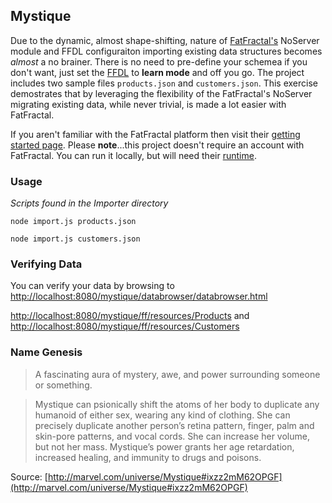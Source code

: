 ## Mystique


Due to the dynamic, almost shape-shifting, nature of [FatFractal's](http://www.fatfractal.com/) NoServer module and FFDL configuraiton importing existing data structures becomes *almost* a no brainer. There is no need to pre-define your schemea if you don't want, just set the [FFDL](http://fatfractal.com/prod/docs/reference/#ffdl) to **learn mode** and off you go. The project includes two sample files `products.json` and `customers.json`. This exercise demostrates that by leveraging the flexibility of the FatFractal's NoServer migrating existing data, while never trivial, is made a lot easier with FatFractal.

If you aren't familiar with the FatFractal platform then visit their [getting started page](http://fatfractal.com/prod/docs/getting-started/). Please **note**...this project doesn't require an account with FatFractal. You can run it locally, but will need their [runtime](http://system.fatfractal.com/console/ff/ext/Releases/Latest/FF_RUNTIME).

### Usage

*Scripts found in the Importer directory*

`node import.js products.json`

`node import.js customers.json`

### Verifying Data

You can verify your data by browsing to [http://localhost:8080/mystique/databrowser/databrowser.html](http://localhost:8080/mystique/databrowser/databrowser.html)

[http://localhost:8080/mystique/ff/resources/Products](http://localhost:8080/mystique/ff/resources/Products) and [http://localhost:8080/mystique/ff/resources/Customers](http://localhost:8080/mystique/ff/resources/Customers)

### Name Genesis

> A fascinating aura of mystery, awe, and power surrounding someone or something.

> Mystique can psionically shift the atoms of her body to duplicate any humanoid of either sex, wearing any kind of clothing. She can precisely duplicate another person’s retina pattern, finger, palm and skin-pore patterns, and vocal cords. She can increase her volume, but not her mass. Mystique’s power grants her age retardation, increased healing, and immunity to drugs and poisons.

Source: [http://marvel.com/universe/Mystique#ixzz2mM62OPGF](http://marvel.com/universe/Mystique#ixzz2mM62OPGF)